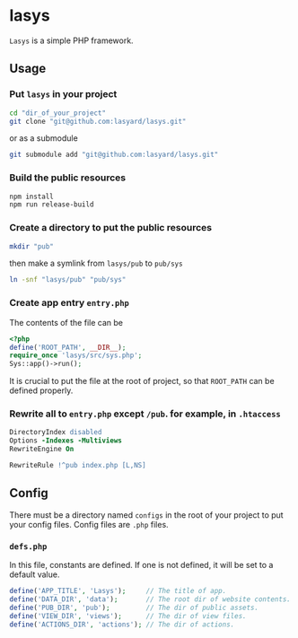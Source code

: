 # lasys

`Lasys` is a simple PHP framework.

## Usage

### Put `lasys` in your project

```sh
cd "dir_of_your_project"
git clone "git@github.com:lasyard/lasys.git"
```

or as a submodule

```sh
git submodule add "git@github.com:lasyard/lasys.git"
```

### Build the public resources

```sh
npm install
npm run release-build
```

### Create a directory to put the public resources

```sh
mkdir "pub"
```

then make a symlink from `lasys/pub` to `pub/sys`

```sh
ln -snf "lasys/pub" "pub/sys"
```

### Create app entry `entry.php`

The contents of the file can be

```php
<?php
define('ROOT_PATH', __DIR__);
require_once 'lasys/src/sys.php';
Sys::app()->run();
```

It is crucial to put the file at the root of project, so that `ROOT_PATH` can be defined properly.

### Rewrite all to `entry.php` except `/pub`. for example, in `.htaccess`

```apache
DirectoryIndex disabled
Options -Indexes -Multiviews
RewriteEngine On

RewriteRule !^pub index.php [L,NS]
```

## Config

There must be a directory named `configs` in the root of your project to put your config files. Config files are `.php` files.

### `defs.php`

In this file, constants are defined. If one is not defined, it will be set to a default value.

```php
define('APP_TITLE', 'Lasys');     // The title of app.
define('DATA_DIR', 'data');       // The root dir of website contents.
define('PUB_DIR', 'pub');         // The dir of public assets.
define('VIEW_DIR', 'views');      // The dir of view files.
define('ACTIONS_DIR', 'actions'); // The dir of actions.
```
